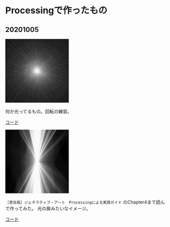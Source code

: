 # Processingで作ったもの
## 20201005
<img src="https://github.com/ato1234/processing/blob/master/20201005/screen-3216.jpg?raw=true" width="200px" />

何か光ってるもの。回転の練習。

[コード](https://github.com/ato1234/processing/blob/master/20201005/sketch_201004a.pde)


<img src="https://github.com/ato1234/processing/blob/master/20201005/screen-0621.jpg?raw=true" width="200px" />

`［普及版］ジェネラティブ・アート　Processingによる実践ガイド` のChapter4まで読んで作ってみた。
光の扉みたいなイメージ。

[コード](https://github.com/ato1234/processing/blob/master/20201005/sketch_201004a.pde)
